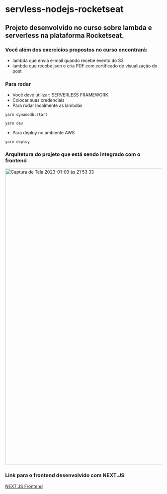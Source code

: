# servless-nodejs-rocketseat

## Projeto desenvolvido no curso sobre lambda e serverless na plataforma Rocketseat.

### Você além dos exercícios propostos no curso encontrará:
- lambda que envia e-mail quando recebe evento do S3
- lambda que recebe json e cria PDF com certificado de visualização do post

### Para rodar
- Você deve utilizar: SERVERLESS FRAMEWORK
- Colocar suas credenciais
- Para rodar localmente as lambdas
```
yarn dynamodb:start 
```
```
yarn dev
```
- Para deploy no ambiente AWS
```
yarn deploy
```
### Arquitetura do projeto que está sendo integrado com o frontend

<img width="949" alt="Captura de Tela 2023-01-09 às 21 53 33" src="https://user-images.githubusercontent.com/53263896/211679248-27169bca-7181-46c6-abac-a52c9131b06b.png">

### Link para o frontend desenvolvido com NEXT.JS

[NEXT.JS Frontend](https://github.com/thuurzz/front-form-solicita-certificado-nextjs)
